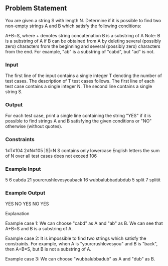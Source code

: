 ## Problem Statement

You are given a string S with length N. Determine if it is possible to find two non-empty strings A and B which satisfy the following conditions:

A+B=S, where + denotes string concatenation
B is a substring of A
Note: B is a substring of A if B can be obtained from A by deleting several (possibly zero) characters from the beginning and several (possibly
zero) characters from the end. For example, "ab" is a substring of "cabd", but "ad" is not.

### Input

The first line of the input contains a single integer T denoting the number of test cases. The description of T test cases follows.
The first line of each test case contains a single integer N.
The second line contains a single string S.

### Output

For each test case, print a single line containing the string "YES" if it is possible to find strings A and B satisfying the given conditions or
"NO" otherwise (without quotes).

### Constraints

1≤T≤104
2≤N≤105
|S|=N
S contains only lowercase English letters
the sum of N over all test cases does not exceed 106

### Example Input
5
6
cabda
21
yourcrushlovesyouback
16
wubbalubbadubdub
5
split
7
splitit


### Example Output
YES
NO
YES
NO
YES

Explanation

Example case 1: We can choose "cabd" as A and "ab" as B. We can see that A+B=S and B is a substring of A.

Example case 2: It is impossible to find two strings which satisfy the constraints. For example, when A is "yourcrushlovesyou" and B is "back",
then A+B=S, but B is not a substring of A.

Example case 3: We can choose "wubbalubbadub" as A and "dub" as B.